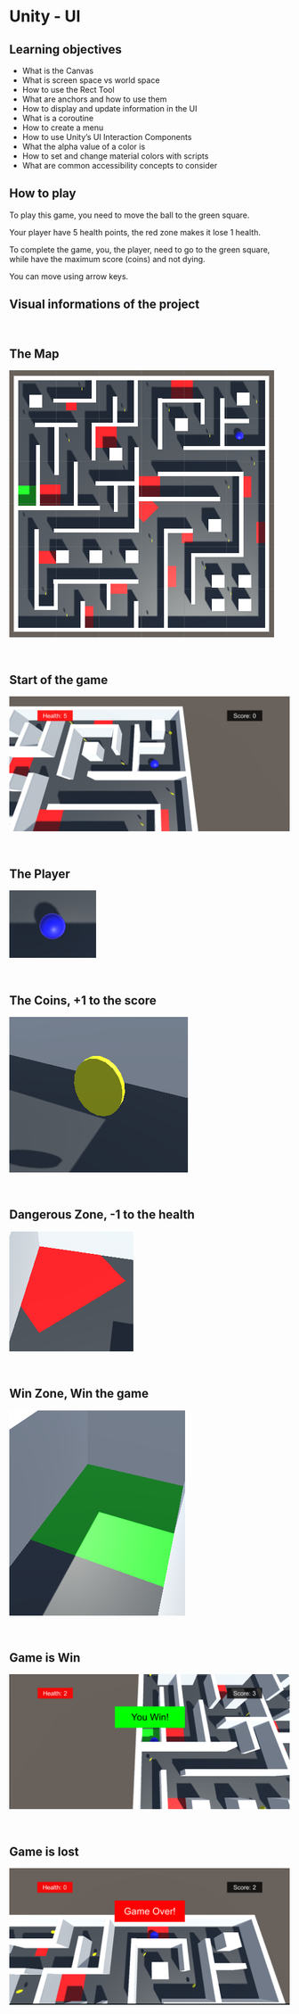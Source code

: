 # Unity - UI

## Learning objectives

- What is the Canvas
- What is screen space vs world space
- How to use the Rect Tool
- What are anchors and how to use them
- How to display and update information in the UI
- What is a coroutine
- How to create a menu
- How to use Unity’s UI Interaction Components
- What the alpha value of a color is
- How to set and change material colors with scripts
- What are common accessibility concepts to consider

## How to play

To play this game, you need to move the ball to the green square.

Your player have 5 health points, the red zone makes it lose 1 health.

To complete the game, you, the player, need to go to the green square, while have the maximum score (coins) and not dying.

You can move using arrow keys.

## Visual informations of the project

<br/>

## The Map

![](Readme_Images/Map.PNG)

<br/>

## Start of the game

![](Readme_Images/Health%26ScoreUI.PNG)

<br/>

## The Player

![](Readme_Images/Player.PNG)

<br/>

## The Coins, +1 to the score

![](Readme_Images/Coin.PNG)

<br/>

## Dangerous Zone, -1 to the health

![](Readme_Images/DangerousZone.PNG)

<br/>

## Win Zone, Win the game

![](Readme_Images/WinZone.PNG)

<br/>

## Game is Win

![](Readme_Images/Win.PNG)

<br/>

## Game is lost

![](Readme_Images/Lose.PNG)

<br/>
